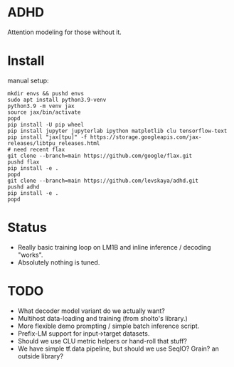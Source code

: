 ADHD
======

Attention modeling for those without it.

Install
========
manual setup:

```
mkdir envs && pushd envs
sudo apt install python3.9-venv
python3.9 -m venv jax
source jax/bin/activate
popd
pip install -U pip wheel
pip install jupyter jupyterlab ipython matplotlib clu tensorflow-text
pip install "jax[tpu]" -f https://storage.googleapis.com/jax-releases/libtpu_releases.html
# need recent flax
git clone --branch=main https://github.com/google/flax.git
pushd flax
pip install -e .
popd
git clone --branch=main https://github.com/levskaya/adhd.git
pushd adhd
pip install -e .
popd
```

Status
======

- Really basic training loop on LM1B and inline inference / decoding "works".
- Absolutely nothing is tuned.

TODO
====

 - What decoder model variant do we actually want?
 - Multihost data-loading and training (from sholto's library.)
 - More flexible demo prompting / simple batch inference script.
 - Prefix-LM support for input->target datasets.
 - Should we use CLU metric helpers or hand-roll that stuff?
 - We have simple tf.data pipeline, but should we use SeqIO? Grain? an outside library?
